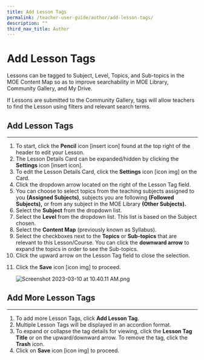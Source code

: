 ```yaml
---
title: Add Lesson Tags
permalink: /teacher-user-guide/author/add-lesson-tags/
description: ""
third_nav_title: Author
---
```

<h1 id="add-lesson-tags">Add Lesson Tags</h1>
<p>Lessons can be tagged to Subject, Level, Topics, and Sub-topics in the MOE Content Map so as to improve searchability in MOE Library, Community Gallery, and My Drive.</p>
<p>If Lessons are submitted to the Community Gallery, tags will allow teachers to find the Lesson using filters and relevant search terms.</p>
<h2 id="-add-lesson-tags-"><strong>Add Lesson Tags</strong></h2>
<hr>
<ol>
<li>To start, click the <strong>Pencil</strong> icon [insert icon] found at the top right of the header to edit your Lesson.</li>
<li>The Lesson Details Card can be expanded/hidden by clicking the <strong>Settings</strong> icon [insert icon].</li>
<li>To edit the Lesson Details Card, click the <strong>Settings</strong> icon [icon img] on the Card. </li>
<li>Click the dropdown arrow located on the right of the Lesson Tag field.</li>
<li>You can choose to select topics from the teaching subjects assigned to you <strong>(Assigned Subjects)</strong>, subjects you are following <strong>(Followed Subjects),</strong> or from any subject in the MOE Library <strong>(Other Subjects).</strong></li>
<li>Select the <strong>Subject</strong> from the dropdown list.</li>
<li>Select the <strong>Level</strong> from the dropdown list. This list is based on the Subject chosen.</li>
<li>Select the <strong>Content Map</strong> (previously known as Syllabus).</li>
<li>Select the checkboxes next to the <strong>Topics</strong> or <strong>Sub-topics</strong> that are relevant to this Lesson/Course. You can click the <strong>downward arrow</strong> to expand the topics in order to see the Sub-topics.</li>
<li>Click the upward arrow on the Lesson Tag field to close the selection.</li>
<li><p>Click the <strong>Save</strong> icon [icon img] to proceed.</p>
<p><img alt="Screenshot 2023-03-10 at 10.40.11 AM.png" src="https://s3-us-west-2.amazonaws.com/secure.notion-static.com/613825b5-c4b4-401b-a163-07d817bca7ce/Screenshot_2023-03-10_at_10.40.11_AM.png"></p>
</li>
</ol>
<h2 id="-add-more-lesson-tags-"><strong>Add More Lesson Tags</strong></h2>
<hr>
<ol>
<li>To add more Lesson Tags, click <strong>Add Lesson Tag</strong>.</li>
<li>Multiple Lesson Tags will be displayed in an accordion format.</li>
<li>To expand or collapse the tag details for viewing, click the <strong>Lesson Tag Title</strong> or on the upward/downward arrow. To remove the tag, click the <strong>Trash</strong> icon.</li>
<li>Click on <strong>Save</strong> icon [icon img] to proceed.</li>
</ol>
